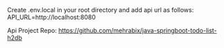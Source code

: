 Create .env.local in your root directory and add api url as follows:
API_URL=http://localhost:8080

Api Project Repo:
https://github.com/mehrabix/java-springboot-todo-list-h2db
